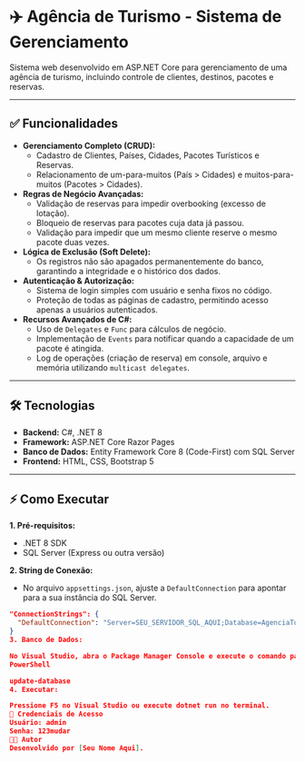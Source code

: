 # ✈️ Agência de Turismo - Sistema de Gerenciamento

Sistema web desenvolvido em ASP.NET Core para gerenciamento de uma agência de turismo, incluindo controle de clientes, destinos, pacotes e reservas.

---

## ✅ Funcionalidades

* **Gerenciamento Completo (CRUD):**
    * Cadastro de Clientes, Países, Cidades, Pacotes Turísticos e Reservas.
    * Relacionamento de um-para-muitos (País > Cidades) e muitos-para-muitos (Pacotes > Cidades).
* **Regras de Negócio Avançadas:**
    * Validação de reservas para impedir overbooking (excesso de lotação).
    * Bloqueio de reservas para pacotes cuja data já passou.
    * Validação para impedir que um mesmo cliente reserve o mesmo pacote duas vezes.
* **Lógica de Exclusão (Soft Delete):**
    * Os registros não são apagados permanentemente do banco, garantindo a integridade e o histórico dos dados.
* **Autenticação & Autorização:**
    * Sistema de login simples com usuário e senha fixos no código.
    * Proteção de todas as páginas de cadastro, permitindo acesso apenas a usuários autenticados.
* **Recursos Avançados de C#:**
    * Uso de `Delegates` e `Func` para cálculos de negócio.
    * Implementação de `Events` para notificar quando a capacidade de um pacote é atingida.
    * Log de operações (criação de reserva) em console, arquivo e memória utilizando `multicast delegates`.

---

## 🛠️ Tecnologias

* **Backend:** C#, .NET 8
* **Framework:** ASP.NET Core Razor Pages
* **Banco de Dados:** Entity Framework Core 8 (Code-First) com SQL Server
* **Frontend:** HTML, CSS, Bootstrap 5

---

## ⚡ Como Executar

**1. Pré-requisitos:**
* .NET 8 SDK
* SQL Server (Express ou outra versão)

**2. String de Conexão:**
* No arquivo `appsettings.json`, ajuste a `DefaultConnection` para apontar para a sua instância do SQL Server.
```json
"ConnectionStrings": {
  "DefaultConnection": "Server=SEU_SERVIDOR_SQL_AQUI;Database=AgenciaTurismoDB;Trusted_Connection=True;MultipleActiveResultSets=true;Encrypt=False"
}
3. Banco de Dados:

No Visual Studio, abra o Package Manager Console e execute o comando para criar o banco e as tabelas:
PowerShell

update-database
4. Executar:

Pressione F5 no Visual Studio ou execute dotnet run no terminal.
🔑 Credenciais de Acesso
Usuário: admin
Senha: 123mudar
👨‍💻 Autor
Desenvolvido por [Seu Nome Aqui].
